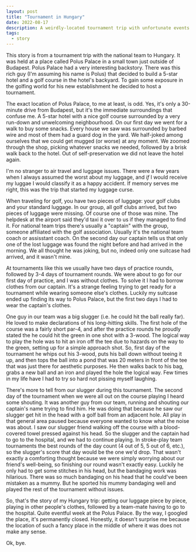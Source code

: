 ```yaml
---
layout: post
title: "Tournament in Hungary"
date: 2022-08-17
description: A weirdly-located tournament trip with unfortunate events 
tags:
  - story
---
```


This story is from a tournament trip with the national team to Hungary. It was held at a place called Polus Palace in a small town just outside of Budapest. Polus Palace had a very interesting backstory. There was this rich guy (I'm assuming his name is Polus) that decided to build a 5-star hotel and a golf course in the hotel's backyard. To gain some exposure in the golfing world for his new establishment he decided to host a tournament.

The exact location of Polus Palace, to me at least, is odd. Yes, it's only a 30-minute drive from Budapest, but it's the immediate surroundings that confuse me. A 5-star hotel with a nice golf course surrounded by a very run-down and unwelcoming neighbourhood. On our first day we went for a walk to buy some snacks. Every house we saw was surrounded by barbed wire and most of them had a guard dog in the yard. We half-joked among ourselves that we could get mugged (or worse) at any moment. We zoomed through the shop, picking whatever snacks we needed, followed by a brisk walk back to the hotel. Out of self-preservation we did not leave the hotel again.

I'm no stranger to air travel and luggage issues. There were a few years when I always assumed the worst about my luggage, and *if* I would receive my luggae I would classify it as a happy accident. If memory serves me right, this was the trip that started my luggage curse.

When traveling for golf, you have two pieces of luggage: your golf clubs and your standard luggage. In our group, all golf clubs arrived, but two pieces of luggage were missing. Of course one of those was mine. The helpdesk at the airport said they'd taxi it over to us if they managed to find it. For national team trips there's usually a "captain" with the group, someone affiliated with the golf association. Usually it's the national team coach or assisstant coach. On the second day our captain tells us that only one of the lost luggage was found the night before and had arrived in the morning. We all thought he was joking, but no, indeed only one suitcase had arrived, and it wasn't mine. 

At tournaments like this we usually have two days of practice rounds, followed by 3-4 days of tournament rounds. We were about to go for our first day of practice, and I was without clothes. To solve it I had to borrow clothes from our captain. It's a strange feeling trying to get ready for a tournament while wearing someone else's clothes. Luckily my suitcase ended up finding its way to Polus Palace, but the first two days I had to wear the captain's clothes.

One guy in our team was a big slugger (i.e. he could hit the ball really far). He loved to make declarations of his long-hitting skills. The first hole of the course was a fairly short par-4, and after the practice rounds he proudly stated the he could hit the green in one shot with a 3-wood. The logical way to play the hole was to hit an iron off the tee due to hazards on the way to the green, setting up for a simple approach shot. So, first day of the tournament he whips out his 3-wood, puts his ball down without teeing it up, and then tops the ball into a pond that was 20 meters in front of the tee that was just there for aesthetic purposes. He then walks back to his bag, grabs a new ball and an iron and played the hole the logical way. Few times in my life have I had to try so hard not pissing myself laughing.

There's more to tell from our slugger during this tournament. The second day of the tournament when we were all out on the course playing I heard some shouting. It was another guy from our team, running and shouting our captain's name trying to find him. He was doing that because he saw our slugger get hit in the head with a golf ball from an adjacent hole. All play in that general area paused because everyone wanted to know what the noise was about. I saw our slugger friend walking off the course with a blood-covered towel pressed against his head. So the slugger and the captain had to go to the hospital, and we had to continue playing. In stroke-play team tournaments the best rounds of the day count (4 out of 5, 5 out of 6, etc.), so the slugger's score that day would be the one we'd drop. That wasn't exactly a comforting thought because we were simply worrying about our friend's well-being, so finishing our round wasn't exactly easy. Luckily he only had to get some stitches in his head, but the bandaging work was hilarious. There was so much bandaging on his head that he could've been mistaken as a mummy. But he sported his mummy bandaging well and played the rest of the tournament without issues. 

So, that's the story of my Hungary trip: getting our luggage piece by piece, playing in other people's clothes, followed by a team-mate having to go to the hospital. Quite eventful week at the Polus Palace. By the way, I googled the place, it's permanently closed. Honestly, it doesn't surprise me because the location of such a fancy place in the middle of where it was does not make any sense.

Ok, bye.
